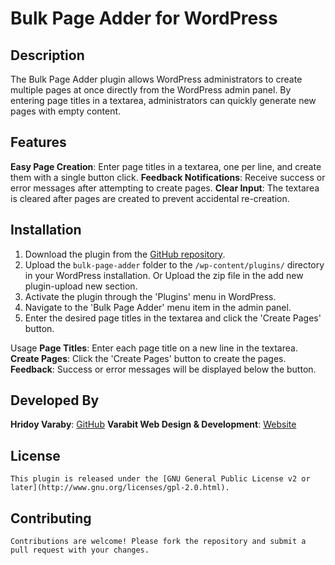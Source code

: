 # Bulk Page Adder for WordPress

## Description
The Bulk Page Adder plugin allows WordPress administrators to create multiple pages at once directly from the WordPress admin panel. By entering page titles in a textarea, administrators can quickly generate new pages with empty content.

## Features
**Easy Page Creation**: Enter page titles in a textarea, one per line, and create them with a single button click.
**Feedback Notifications**: Receive success or error messages after attempting to create pages.
**Clear Input**: The textarea is cleared after pages are created to prevent accidental re-creation.

## Installation
1. Download the plugin from the [GitHub repository](https://github.com/HridoyVaraby/bulk-page-adder).
2. Upload the `bulk-page-adder` folder to the `/wp-content/plugins/` directory in your WordPress installation. Or Upload the zip file in the add new plugin-upload new section. 
3. Activate the plugin through the 'Plugins' menu in WordPress.
4. Navigate to the 'Bulk Page Adder' menu item in the admin panel.
5. Enter the desired page titles in the textarea and click the 'Create Pages' button.

Usage
**Page Titles**: Enter each page title on a new line in the textarea.
**Create Pages**: Click the 'Create Pages' button to create the pages.
**Feedback**: Success or error messages will be displayed below the button.

## Developed By
**Hridoy Varaby**: [GitHub](https://github.com/HridoyVaraby)
**Varabit Web Design & Development**: [Website](https://varabit.com)

## License
    This plugin is released under the [GNU General Public License v2 or later](http://www.gnu.org/licenses/gpl-2.0.html).

## Contributing
    Contributions are welcome! Please fork the repository and submit a pull request with your changes.
